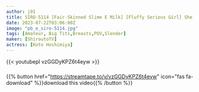 ```yaml
---
author: j91
title: SIRO-5114 [Fair-Skinned Slime E Milk] [Fluffy Serious Girl] She Shakes Her Transparent Fair-Skinned Body And Cums! Applicant Amateur, First AV Shooting 343 (Koto Hoshimiya)
date: 2023-07-22T03:06:00Z
image: "pb_e_siro-5114.jpg"
tags: [Amateur, Big Tits,Breasts,POV,Slender]
maker: [ShiroutoTV]
actress: [Koto Hoshimiya]
---
```



{{< youtubepl vzGGDyKPZ6t4eyw >}}
###

{{% button href="https://streamtape.to/v/vzGGDyKPZ6t4eyw" icon="fas fa-download" %}}download this video{{% /button %}}

